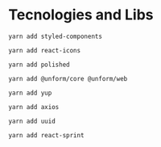 # Tecnologies and Libs

```yarn add styled-components```

```yarn add react-icons```

```yarn add polished```

```yarn add @unform/core @unform/web```

```yarn add yup```

```yarn add axios```

```yarn add uuid```

```yarn add react-sprint```
